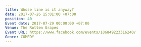 ```yaml
---
title: Whose line is it anyway?
date: 2017-07-26 15:01:00 +07:00
position: 40
Event date: 2017-07-29 00:00:00 +07:00
Venue: The Rotten Grapes
Event URL: https://www.facebook.com/events/106849223316240/
Genre: COMEDY
---
```


